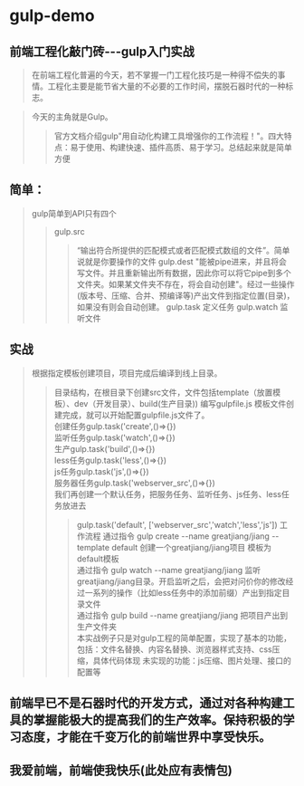 # gulp-demo
## 前端工程化敲门砖---gulp入门实战

>在前端工程化普遍的今天，若不掌握一门工程化技巧是一种得不偿失的事情。工程化主要是能节省大量的不必要的工作时间，摆脱石器时代的一种标志。

>今天的主角就是Gulp。
>>官方文档介绍gulp"用自动化构建工具增强你的工作流程！"。四大特点：易于使用、构建快速、插件高质、易于学习。总结起来就是简单方便

## 简单：
>gulp简单到API只有四个
>>gulp.src
>>>“输出符合所提供的匹配模式或者匹配模式数组的文件”。简单说就是你要操作的文件
>>gulp.dest
>>>"能被pipe进来，并且将会写文件。并且重新输出所有数据，因此你可以将它pipe到多个文件夹。如果某文件夹不存在，将会自动创建"。经过一些操作(版本号、压缩、合并、预编译等)产出文件到指定位置(目录)，如果没有则会自动创建。
>>gulp.task
>>>定义任务
>>gulp.watch
>>>监听文件

## 实战
>根据指定模板创建项目，项目完成后编译到线上目录。
>>目录结构，在根目录下创建src文件，文件包括template（放置模板）、dev（开发目录）、build(生产目录))
>编写gulpfile.js 
>>模板文件创建完成，就可以开始配置gulpfile.js文件了。   
>>创建任务gulp.task('create',()=>{})   
>>监听任务gulp.task('watch',()=>{})   
>>生产gulp.task('build',()=>{})   
>>less任务gulp.task('less',()=>{})   
>>js任务gulp.task('js',()=>{})   
>>服务器任务gulp.task('webserver_src',()=>{})   
>>我们再创建一个默认任务，把服务任务、监听任务、js任务、less任务放进去   
>>>gulp.task('default', ['webserver_src','watch','less','js'])
>工作流程
>>通过指令  gulp create --name greatjiang/jiang --template default 创建一个greatjiang/jiang项目 模板为default模板   
>>通过指令 gulp watch --name greatjiang/jiang 监听greatjiang/jiang目录。开启监听之后，会把对问价你的修改经过一系列的操作（比如less任务中的添加前缀）产出到指定目录文件   
>>通过指令 gulp build --name greatjiang/jiang 把项目产出到生产文件夹   
>本实战例子只是对gulp工程的简单配置，实现了基本的功能，包括：文件名替换、内容名替换、浏览器样式支持、css压缩，具体代码体现
>未实现的功能：js压缩、图片处理、接口的配置等

## 前端早已不是石器时代的开发方式，通过对各种构建工具的掌握能极大的提高我们的生产效率。保持积极的学习态度，才能在千变万化的前端世界中享受快乐。
## 我爱前端，前端使我快乐(此处应有表情包)
